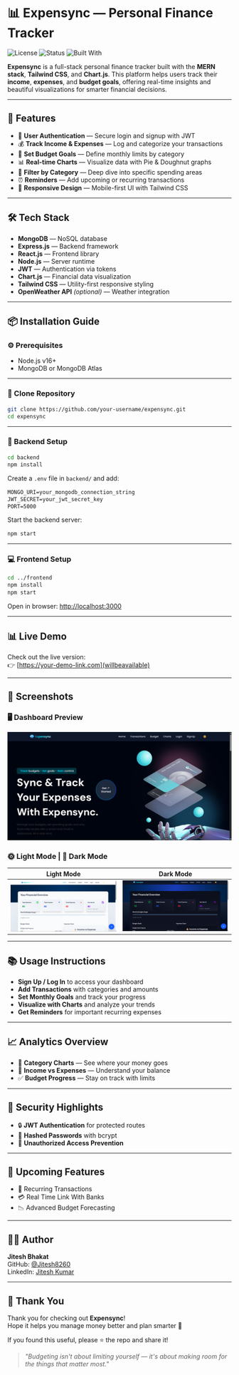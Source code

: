 # 📊 Expensync — Personal Finance Tracker

![License](https://img.shields.io/badge/license-MIT-blue.svg)
![Status](https://img.shields.io/badge/status-active-brightgreen)
![Built With](https://img.shields.io/badge/Built%20with-MERN%20Stack-blue)

**Expensync** is a full-stack personal finance tracker built with the **MERN stack**, **Tailwind CSS**, and **Chart.js**. This platform helps users track their **income**, **expenses**, and **budget goals**, offering real-time insights and beautiful visualizations for smarter financial decisions.

---

## 🚀 Features

- 🔐 **User Authentication** — Secure login and signup with JWT  
- 💰 **Track Income & Expenses** — Log and categorize your transactions  
- 🎯 **Set Budget Goals** — Define monthly limits by category  
- 📊 **Real-time Charts** — Visualize data with Pie & Doughnut graphs  
- 🧾 **Filter by Category** — Deep dive into specific spending areas  
- ⏰ **Reminders** — Add upcoming or recurring transactions  
- 📱 **Responsive Design** — Mobile-first UI with Tailwind CSS

---

## 🛠️ Tech Stack

- **MongoDB** — NoSQL database  
- **Express.js** — Backend framework  
- **React.js** — Frontend library  
- **Node.js** — Server runtime  
- **JWT** — Authentication via tokens  
- **Chart.js** — Financial data visualization  
- **Tailwind CSS** — Utility-first responsive styling  
- **OpenWeather API** *(optional)* — Weather integration

---

## 📦 Installation Guide

### ⚙️ Prerequisites

- Node.js v16+  
- MongoDB or MongoDB Atlas  

---

### 📁 Clone Repository

```bash
git clone https://github.com/your-username/expensync.git
cd expensync
```

---

### 🔧 Backend Setup

```bash
cd backend
npm install
```

Create a `.env` file in `backend/` and add:

```env
MONGO_URI=your_mongodb_connection_string
JWT_SECRET=your_jwt_secret_key
PORT=5000
```

Start the backend server:

```bash
npm start
```

---

### 💻 Frontend Setup

```bash
cd ../frontend
npm install
npm start
```

Open in browser: [http://localhost:3000](http://localhost:3000)

---

## 📊 Live Demo

Check out the live version:  
👉 [https://your-demo-link.com](willbeavailable)

---

## 📸 Screenshots

### 🖥️ Dashboard Preview

![Expensync Full Demo](./public/demo.png)

### 🌞 Light Mode | 🌙 Dark Mode

| Light Mode                            | Dark Mode                             |
| ------------------------------------ | ------------------------------------- |
| ![Light](./public/light.png)         | ![Dark](./public/dark.png)           |


---

## 📚 Usage Instructions

- **Sign Up / Log In** to access your dashboard  
- **Add Transactions** with categories and amounts  
- **Set Monthly Goals** and track your progress  
- **Visualize with Charts** and analyze your trends  
- **Get Reminders** for important recurring expenses

---

## 📈 Analytics Overview

- 📌 **Category Charts** — See where your money goes  
- 🔄 **Income vs Expenses** — Understand your balance  
- ✅ **Budget Progress** — Stay on track with limits

---

## 🔐 Security Highlights

- 🔒 **JWT Authentication** for protected routes  
- 🔑 **Hashed Passwords** with bcrypt  
- 🚫 **Unauthorized Access Prevention**

---

## 🌟 Upcoming Features
 
- 🔁 Recurring Transactions  
- 💳 Real Time Link With Banks   
- 📉 Advanced Budget Forecasting

---

## 👨‍💻 Author

**Jitesh Bhakat**  
GitHub: [@Jitesh8260](https://github.com/Jitesh8260)  
LinkedIn: [Jitesh Kumar](https://www.linkedin.com/in/jitesh-kumar-2521b7249/)

---

## 🙏 Thank You

Thank you for checking out **Expensync**!  
Hope it helps you manage money better and plan smarter 💸

If you found this useful, please ⭐ the repo and share it!

> _"Budgeting isn't about limiting yourself — it's about making room for the things that matter most."_

